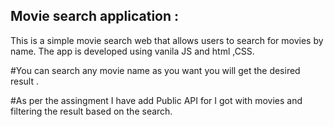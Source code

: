 ## Movie search application :

This is a simple movie search web that allows users to search for movies by name. The app is developed using vanila JS and html ,CSS.

#You can search any movie name as you want you will get the desired result . 

#As per the assingment I have add Public API for I got with movies and filtering the result based on the search.

